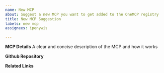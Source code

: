 ```yaml
---
name: New MCP
about: Suggest a new MCP you want to get added to the OneMCP registry
title: New MCP Suggestion
labels: new mcp
assignees: ipenywis

---
```


**MCP Details**
A clear and concise description of the MCP and how it works

**Github Repository**

**Related Links**
